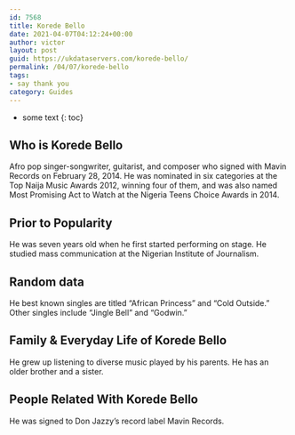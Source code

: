 ```yaml
---
id: 7568
title: Korede Bello
date: 2021-04-07T04:12:24+00:00
author: victor
layout: post
guid: https://ukdataservers.com/korede-bello/
permalink: /04/07/korede-bello
tags:
- say thank you
category: Guides
---
```


* some text
{: toc}


## Who is Korede Bello



Afro pop singer-songwriter, guitarist, and composer who signed with Mavin Records on February 28, 2014. He was nominated in six categories at the Top Naija Music Awards 2012, winning four of them, and was also named Most Promising Act to Watch at the Nigeria Teens Choice Awards in 2014.

                
                
                
## Prior to Popularity



He was seven years old when he first started performing on stage. He studied mass communication at the Nigerian Institute of Journalism.

                
                
                
## Random data



He best known singles are titled &#8220;African Princess&#8221; and &#8220;Cold Outside.&#8221; Other singles include &#8220;Jingle Bell&#8221; and &#8220;Godwin.&#8221;

                
                
                
## Family & Everyday Life of Korede Bello



He grew up listening to diverse music played by his parents. He has an older brother and a sister.

                
                
                
## People Related With Korede Bello



He was signed to Don Jazzy&#8217;s record label Mavin Records.

                
              
            
          
          
          